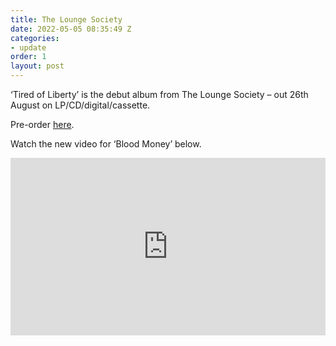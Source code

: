 ```yaml
---
title: The Lounge Society
date: 2022-05-05 08:35:49 Z
categories:
- update
order: 1
layout: post
---
```


‘Tired of Liberty’ is the debut album from The Lounge Society – out 26th August on LP/CD/digital/cassette.

Pre-order <a href="https://ffm.to/tls_liberty">here</a>. 

Watch the new video for ‘Blood Money’ below.   
 
<style>.embed-container { position: relative; padding-bottom: 56.25%; height: 0; overflow: hidden; max-width: 100%; } .embed-container iframe, .embed-container object, .embed-container embed { position: absolute; top: 0; left: 0; width: 100%; height: 100%; }</style><div class='embed-container'><iframe src='https://www.youtube.com/embed/1mV2Zfi6sW4' frameborder='0' allowfullscreen></iframe></div>
<p> </p>
